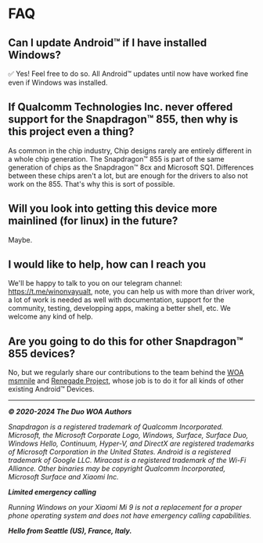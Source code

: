 # FAQ

## Can I update Android™ if I have installed Windows?

✅ Yes! Feel free to do so. All Android™ updates until now have worked fine even if Windows was installed.

## If Qualcomm Technologies Inc. never offered support for the Snapdragon™ 855, then why is this project even a thing?

As common in the chip industry, Chip designs rarely are entirely different in a whole chip generation. The Snapdragon™ 855 is part of the same generation of chips as the Snapdragon™ 8cx and Microsoft SQ1. Differences between these chips aren't a lot, but are enough for the drivers to also not work on the 855. That's why this is sort of possible.

## Will you look into getting this device more mainlined (for linux) in the future?

Maybe.

## I would like to help, how can I reach you

We'll be happy to talk to you on our telegram channel: https://t.me/winonvayualt, note, you can help us with more than driver work, a lot of work is needed as well with documentation, support for the community, testing, developping apps, making a better shell, etc. We welcome any kind of help.

## Are you going to do this for other Snapdragon™ 855 devices?

No, but we regularly share our contributions to the team behind the [WOA msmnile](https://github.com/WOA-msmnile) and [Renegade Project](https://github.com/EDK2-Porting), whose job is to do it for all kinds of other existing Android™ Devices.

---

_**© 2020-2024 The Duo WOA Authors**_

_Snapdragon is a registered trademark of Qualcomm Incorporated. Microsoft, the Microsoft Corporate Logo, Windows, Surface, Surface Duo, Windows Hello, Continuum, Hyper-V, and DirectX are registered trademarks of Microsoft Corporation in the United States. Android is a registered trademark of Google LLC. Miracast is a registered trademark of the Wi-Fi Alliance. Other binaries may be copyright Qualcomm Incorporated, Microsoft Surface and Xiaomi Inc._

_**Limited emergency calling**_

_Running Windows on your Xiaomi Mi 9 is not a replacement for a proper phone operating system and does not have emergency calling capabilities._

_**Hello from Seattle (US), France, Italy.**_